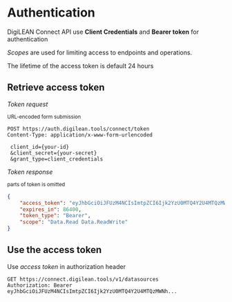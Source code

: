 # Authentication

 DigiLEAN Connect API use **Client Credentials** and 
    **Bearer token** for authentication

<p>
    <em>Scopes</em> are used for limiting access to endpoints and operations.
</p>
<p>The lifetime of the access token is default 24 hours
</p>

## Retrieve access token

<p><em>Token request</em></p>

<small>URL-encoded form submission</small>

```http
POST https://auth.digilean.tools/connect/token
Content-Type: application/x-www-form-urlencoded

 client_id={your-id}
 &client_secret={your-secret}
 &grant_type=client_credentials

```

<p>
    <em>Token response</em>
</p>
<p>
    <small>parts of token is omitted</small>
</p>

```json
{
    "access_token": "eyJhbGciOiJFUzM4NCIsImtpZCI6Ijk2YzU0MTQ4Y2U4MTQzMWNh...",
    "expires_in": 86400,
    "token_type": "Bearer",
    "scope": "Data.Read Data.ReadWrite"
}
```

## Use the access token
<p>
    Use <em>access token</em> in authorization header
</p>

```http
GET https://connect.digilean.tools/v1/datasources
Authorization: Bearer eyJhbGciOiJFUzM4NCIsImtpZCI6Ijk2YzU0MTQ4Y2U4MTQzMWNh...

```
